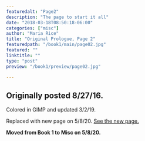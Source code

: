 ```yaml
---
featuredalt: "Page2"
description: "The page to start it all"
date: "2018-03-18T08:50:18-06:00"
categories: ["misc"]
author: "Maria Rice"
title: "Original Prologue, Page 2"
featuredpath: "/book1/main/page02.jpg"
featured: ""
linktitle: ""
type: "post"
preview: "/book1/preview/page02.jpg"

---
```


## Originally posted 8/27/16.

Colored in GIMP and updated 3/2/19. 

Replaced with new page on 5/8/20. 
[See the new page.](https://mcrice123.github.io/morphic/blog/book-1-page-02/)

**Moved from Book 1 to Misc on 5/8/20.**